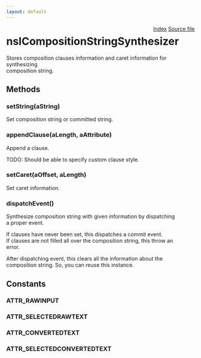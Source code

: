 ```yaml
---
layout: default
---
```

<div class='links' style='float:right'><a href="../index.html">Index</a>
<a href="http://dxr.mozilla.org/mozilla-central/source/dom/interfaces/base/nsICompositionStringSynthesizer.idl">Source file</a>
</div>

# nsICompositionStringSynthesizer #
  
Stores composition clauses information and caret information for synthesizing  
composition string.  
  

## Methods ##

### setString(aString) ###
  
Set composition string or committed string.  
  

### appendClause(aLength, aAttribute) ###
  
Append a clause.  
  
TODO: Should be able to specify custom clause style.  
  

### setCaret(aOffset, aLength) ###
  
Set caret information.  
  

### dispatchEvent() ###
  
Synthesize composition string with given information by dispatching  
a proper event.  
  
If clauses have never been set, this dispatches a commit event.  
If clauses are not filled all over the composition string, this throw an  
error.  
  
After dispatching event, this clears all the information about the  
composition string. So, you can reuse this instance.  
  

## Constants ##

### ATTR_RAWINPUT ###

### ATTR_SELECTEDRAWTEXT ###

### ATTR_CONVERTEDTEXT ###

### ATTR_SELECTEDCONVERTEDTEXT ###
